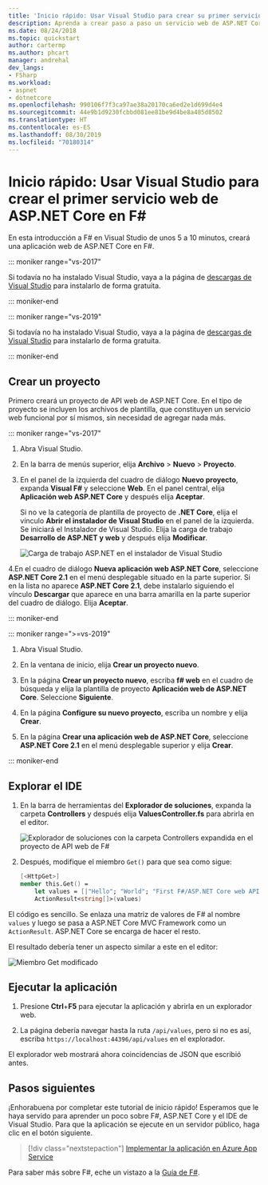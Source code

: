 ```yaml
---
title: 'Inicio rápido: Usar Visual Studio para crear su primer servicio web de ASP.NET Core en F#'
description: Aprenda a crear paso a paso un servicio web de ASP.NET Core en Visual Studio con F#.
ms.date: 08/24/2018
ms.topic: quickstart
author: cartermp
ms.author: phcart
manager: andrehal
dev_langs:
- FSharp
ms.workload:
- aspnet
- dotnetcore
ms.openlocfilehash: 990106f7f3ca97ae38a20170ca6ed2e1d699d4e4
ms.sourcegitcommit: 44e9b1d9230fcbbd081ee81be9d4be8a485d8502
ms.translationtype: HT
ms.contentlocale: es-ES
ms.lasthandoff: 08/30/2019
ms.locfileid: "70180314"
---
```

# <a name="quickstart-use-visual-studio-to-create-your-first-aspnet-core-web-service-in-f"></a>Inicio rápido: Usar Visual Studio para crear el primer servicio web de ASP.NET Core en F\#

En esta introducción a F# en Visual Studio de unos 5 a 10 minutos, creará una aplicación web de ASP.NET Core en F#.

::: moniker range="vs-2017"

Si todavía no ha instalado Visual Studio, vaya a la página de [descargas de Visual Studio](https://visualstudio.microsoft.com/vs/older-downloads/?utm_medium=microsoft&utm_source=docs.microsoft.com&utm_campaign=vs+2017+download) para instalarlo de forma gratuita.

::: moniker-end

::: moniker range="vs-2019"

Si todavía no ha instalado Visual Studio, vaya a la página de [descargas de Visual Studio](https://visualstudio.microsoft.com/downloads) para instalarlo de forma gratuita.

::: moniker-end

## <a name="create-a-project"></a>Crear un proyecto

Primero creará un proyecto de API web de ASP.NET Core. En el tipo de proyecto se incluyen los archivos de plantilla, que constituyen un servicio web funcional por sí mismos, sin necesidad de agregar nada más.

::: moniker range="vs-2017"

1. Abra Visual Studio.

2. En la barra de menús superior, elija **Archivo** > **Nuevo** > **Proyecto**.

3. En el panel de la izquierda del cuadro de diálogo **Nuevo proyecto**, expanda **Visual F#** y seleccione **Web**. En el panel central, elija **Aplicación web ASP.NET Core** y después elija **Aceptar**.

     Si no ve la categoría de plantilla de proyecto de **.NET Core**, elija el vínculo **Abrir el instalador de Visual Studio** en el panel de la izquierda. Se iniciará el Instalador de Visual Studio. Elija la carga de trabajo **Desarrollo de ASP.NET y web** y después elija **Modificar**.

     ![Carga de trabajo ASP.NET en el instalador de Visual Studio](../ide/media/quickstart-aspnet-workload.png)

4.En el cuadro de diálogo **Nueva aplicación web ASP.NET Core**, seleccione **ASP.NET Core 2.1** en el menú desplegable situado en la parte superior. Si en la lista no aparece **ASP.NET Core 2.1**, debe instalarlo siguiendo el vínculo **Descargar** que aparece en una barra amarilla en la parte superior del cuadro de diálogo. Elija **Aceptar**.

::: moniker-end

::: moniker range=">=vs-2019"

1. Abra Visual Studio.

2. En la ventana de inicio, elija **Crear un proyecto nuevo**.

3. En la página **Crear un proyecto nuevo**, escriba **f# web** en el cuadro de búsqueda y elija la plantilla de proyecto **Aplicación web de ASP.NET Core**. Seleccione **Siguiente**.

4. En la página **Configure su nuevo proyecto**, escriba un nombre y elija **Crear**.

5. En la página **Crear una aplicación web de ASP.NET Core**, seleccione **ASP.NET Core 2.1** en el menú desplegable superior y elija **Crear**.

::: moniker-end

## <a name="explore-the-ide"></a>Explorar el IDE

1. En la barra de herramientas del **Explorador de soluciones**, expanda la carpeta **Controllers** y después elija **ValuesController.fs** para abrirla en el editor.

   ![Explorador de soluciones con la carpeta Controllers expandida en el proyecto de API web de F#](../ide/media/hello-world-fs-sln-explorer.png)

2. Después, modifique el miembro `Get()` para que sea como sigue:

   ```fsharp
   [<HttpGet>]
   member this.Get() =
       let values = [|"Hello"; "World"; "First F#/ASP.NET Core web API!"|]
       ActionResult<string[]>(values)
   ```

El código es sencillo. Se enlaza una matriz de valores de F# al nombre `values` y luego se pasa a ASP.NET Core MVC Framework como un `ActionResult`. ASP.NET Core se encarga de hacer el resto.

El resultado debería tener un aspecto similar a este en el editor:

![Miembro Get modificado](../ide/media/hello-world-fs-get-member.png)

## <a name="run-the-application"></a>Ejecutar la aplicación

1. Presione **Ctrl**+**F5** para ejecutar la aplicación y abrirla en un explorador web.

2. La página debería navegar hasta la ruta `/api/values`, pero si no es así, escriba `https://localhost:44396/api/values` en el explorador.

El explorador web mostrará ahora coincidencias de JSON que escribió antes.

## <a name="next-steps"></a>Pasos siguientes

¡Enhorabuena por completar este tutorial de inicio rápido! Esperamos que le haya servido para aprender un poco sobre F#, ASP.NET Core y el IDE de Visual Studio. Para que la aplicación se ejecute en un servidor público, haga clic en el botón siguiente.

> [!div class="nextstepaction"]
> [Implementar la aplicación en Azure App Service](../deployment/quickstart-deploy-to-azure.md)

Para saber más sobre F#, eche un vistazo a la [Guía de F#](/dotnet/fsharp/index).